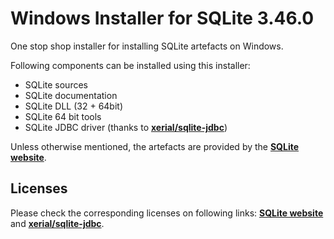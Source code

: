 # Windows Installer for SQLite 3.46.0
One stop shop installer for installing SQLite artefacts on Windows. 

Following components can be installed using this installer:

* SQLite sources
* SQLite documentation
* SQLite DLL (32 + 64bit)
* SQLite 64 bit tools
* SQLite JDBC driver (thanks to **[xerial/sqlite-jdbc](https://github.com/xerial/sqlite-jdbc)**)

Unless otherwise mentioned, the artefacts are provided by the **[SQLite website](https://www.sqlite.org)**.

## Licenses
Please check the corresponding licenses on following links: **[SQLite website](https://www.sqlite.org)** and **[xerial/sqlite-jdbc](https://github.com/xerial/sqlite-jdbc)**.

